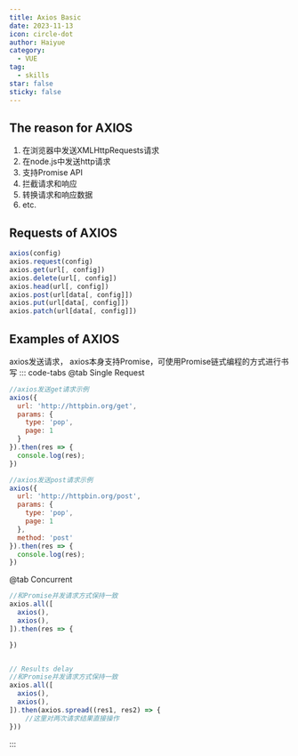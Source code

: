 ```yaml
---
title: Axios Basic
date: 2023-11-13
icon: circle-dot
author: Haiyue
category:
  - VUE
tag:
  - skills
star: false
sticky: false
---
```


## The reason for AXIOS
1. 在浏览器中发送XMLHttpRequests请求
1. 在node.js中发送http请求
1. 支持Promise API
1. 拦截请求和响应
1. 转换请求和响应数据
1. etc.

## Requests of AXIOS
``` js
axios(config)
axios.request(config)
axios.get(url[, config])
axios.delete(url[, config])
axios.head(url[, config])
axios.post(url[data[, config]])
axios.put(url[data[, config]])
axios.patch(url[data[, config]])
```

## Examples of AXIOS
axios发送请求， axios本身支持Promise，可使用Promise链式编程的方式进行书写
::: code-tabs
@tab Single Request
``` js
//axios发送get请求示例
axios({
  url: 'http://httpbin.org/get',
  params: {
    type: 'pop',
    page: 1
  }
}).then(res => {
  console.log(res);
})

//axios发送post请求示例
axios({
  url: 'http://httpbin.org/post',
  params: {
    type: 'pop',
    page: 1
  },
  method: 'post'
}).then(res => {
  console.log(res);
})
```
@tab Concurrent
``` js
//和Promise并发请求方式保持一致
axios.all([
  axios(),
  axios(),
]).then(res => {

})


// Results delay
//和Promise并发请求方式保持一致
axios.all([
  axios(),
  axios(),
]).then(axios.spread((res1, res2) => {
    //这里对两次请求结果直接操作
}))
```
:::